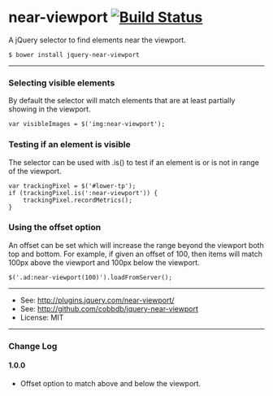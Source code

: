 # near-viewport [![Build Status](https://travis-ci.org/cobbdb/jsinclude.svg?branch=master)](https://travis-ci.org/cobbdb/jsinclude)

A jQuery selector to find elements near the viewport.

    $ bower install jquery-near-viewport

-------------
### Selecting visible elements
By default the selector will match elements that are at least partially showing in the viewport.

    var visibleImages = $('img:near-viewport');

### Testing if an element is visible
The selector can be used with .is() to test if an element is or is not in range of the viewport.

    var trackingPixel = $('#lower-tp');
    if (trackingPixel.is(':near-viewport')) {
        trackingPixel.recordMetrics();
    }

### Using the offset option
An offset can be set which will increase the range beyond the viewport both top and bottom.
For example, if given an offset of 100, then items will match 100px above the viewport and 100px below the viewport.

    $('.ad:near-viewport(100)').loadFromServer();

---------
* See: http://plugins.jquery.com/near-viewport/
* See: http://github.com/cobbdb/jquery-near-viewport
* License: MIT

---------
### Change Log
#### 1.0.0
* Offset option to match above and below the viewport.
